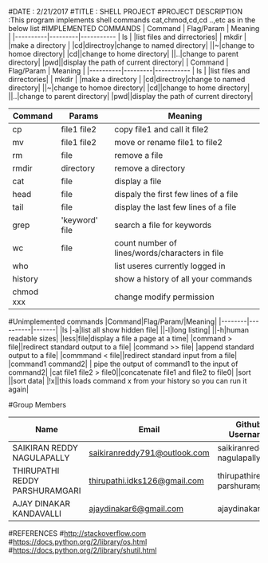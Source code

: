 #DATE : 2/21/2017 #TITLE : SHELL PROJECT #PROJECT DESCRIPTION :This program implements shell commands cat,chmod,cd,cd ..,etc as in the below list #IMPLEMENTED COMMANDS | Command | Flag/Param | Meaning | |----------|---------|----------- | ls | |list files and dirrectories| | mkdir | |make a directory | |cd|directroy|change to named directory| ||~|change to homoe directory| |cd||change to home directory| ||..|change to parent directory| |pwd||display the path of current directory|
| Command | Flag/Param   | Meaning |
|----------|---------|-----------
| ls       |         |list files and dirrectories|
| mkdir    |         |make a directory     |
|cd|directroy|change to named directory|
||~|change to homoe directory|
|cd||change to home directory|
||..|change to parent directory|
|pwd||display the path of current directory|

|Command |Params|Meaning|
|--------|------|-------|
|cp|file1 file2|copy file1 and call it file2|
|mv|file1 file2|move or rename file1 to file2|
|rm|file|remove a file|
|rmdir|directory|remove a directory|
|cat |file|display a file|
|head|file|dispaly the first few lines of a file|
|tail|file|display the last few lines of a file|
|grep|'keyword' file|search a file for keywords|
|wc|file|count number of lines/words/characters in file|
|who| |list useres currently logged in|
|history||show a history of all your commands|
|chmod xxx||change modify permission|

#Unimplemented commands
|Command|Flag/Param/|Meaning|
|--------|----------|-------|
|ls |-a|list all show hidden file|
||-l|long listing|
||-h|human readable sizes|
|less|file|display a file a page at a time|
|command > file||redirect standard output to a file|
|command >> file| |append standard output to a file|
|commmand < file||redirect standard input from a file|
|command1 command2| | pipe the output of command1 to the input of command2|
|cat file1 file2 > file0||concatenate file1 and file2 to file0|
|sort ||sort data|
|!x||this loads command x from your history so you can run it again|

#Group Members
>
| Name     | Email   | Github Username |
|----------|---------|-----------------|
| SAIKIRAN REDDY NAGULAPALLY  | saikiranreddy791@outlook.com| saikiranreddy-nagulapally |
| THIRUPATHI REDDY PARSHURAMGARI  | thirupathi.idks126@gmail.com | thirupathireddy-parshuramgari |
| AJAY DINAKAR KANDAVALLI   | ajaydinakar6@gmail.com | ajaydinakar |

#REFERENCES
#http://stackoverflow.com
#https://docs.python.org/2/library/os.html
#https://docs.python.org/2/library/shutil.html
